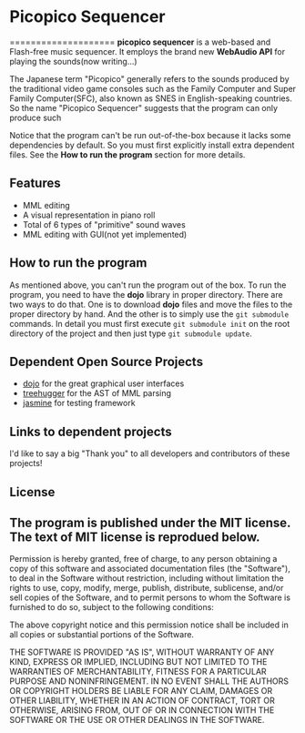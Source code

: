 # Picopico Sequencer
====================
__picopico sequencer__ is a web-based and Flash-free music sequencer.
It employs the brand new __WebAudio API__ for playing the sounds(now writing...)

The Japanese term "Picopico" generally refers to the sounds produced by the traditional video game consoles such as the Family Computer and
Super Family Computer(SFC), also known as SNES in English-speaking countries. So the name "Picopico Sequencer" suggests that the program can only
produce such 

Notice that the program can't be run out-of-the-box because it lacks some dependencies by default. So you must first explicitly install extra
dependent files.
See the __How to run the program__ section for more details.

## Features
  * MML editing
  * A visual representation in piano roll
  * Total of 6 types of "primitive" sound waves
  * MML editing with GUI(not yet implemented)

## How to run the program
As mentioned above, you can't run the program out of the box. To run the program, you need to have the __dojo__ library in proper directory.
There are two ways to do that. One is to download __dojo__ files and move the files to the proper directory by hand.
And the other is to simply use the `git submodule` commands. In detail you must first execute `git submodule init` on the root directory of the
project and then just type `git submodule update`.

## Dependent Open Source Projects
  * [dojo] for the great graphical user interfaces
  * [treehugger] for the AST of MML parsing
  * [jasmine] for testing framework

## Links to dependent projects
I'd like to say a big "Thank you" to all developers and contributors of these projects!

[dojo]: http://dojotoolkit.org/
[treehugger]: http://github.com/ajaxorg/treehugger
[jasmine]: http://pivotal.github.com/jasmine/

## License
The program is published under the MIT license. The text of MIT license is reprodued below.
------------------
Permission is hereby granted, free of charge, to any person obtaining a copy of this
software and associated documentation files (the "Software"), to deal in the Software
without restriction, including without limitation the rights to use, copy, modify,
merge, publish, distribute, sublicense, and/or sell copies of the Software, and to
permit persons to whom the Software is furnished to do so, subject to the following
conditions:

The above copyright notice and this permission notice shall be included in all copies
or substantial portions of the Software.

THE SOFTWARE IS PROVIDED "AS IS", WITHOUT WARRANTY OF ANY KIND, EXPRESS OR IMPLIED,
INCLUDING BUT NOT LIMITED TO THE WARRANTIES OF MERCHANTABILITY, FITNESS FOR A
PARTICULAR PURPOSE AND NONINFRINGEMENT. IN NO EVENT SHALL THE AUTHORS OR COPYRIGHT
HOLDERS BE LIABLE FOR ANY CLAIM, DAMAGES OR OTHER LIABILITY, WHETHER IN AN ACTION
OF CONTRACT, TORT OR OTHERWISE, ARISING FROM, OUT OF OR IN CONNECTION WITH THE
SOFTWARE OR THE USE OR OTHER DEALINGS IN THE SOFTWARE.
